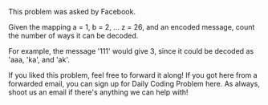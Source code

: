 This problem was asked by Facebook.

Given the mapping a = 1, b = 2, ... z = 26, and an encoded message, count the number of ways it can be decoded.

For example, the message '111' would give 3, since it could be decoded as 'aaa, 'ka', and 'ak'.

If you liked this problem, feel free to forward it along! If you got here from a forwarded email, you can sign up for Daily Coding Problem here. As always, shoot us an email if there's anything we can help with!
